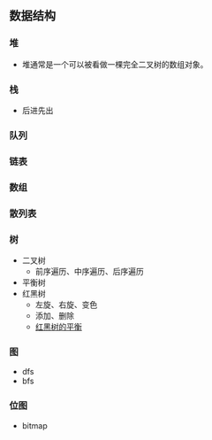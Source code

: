 ## 数据结构

### 堆

- 堆通常是一个可以被看做一棵完全二叉树的数组对象。

### 栈

- 后进先出

### 队列

### 链表

### 数组

### 散列表

### 树

- 二叉树
    - 前序遍历、中序遍历、后序遍历
- 平衡树
- 红黑树
    - 左旋、右旋、变色
    - 添加、删除
    - [红黑树的平衡](https://www.lwohvye.com/2021/11/29/%e7%ba%a2%e9%bb%91%e6%a0%91/)

### 图

- dfs
- bfs

### 位图

- bitmap
